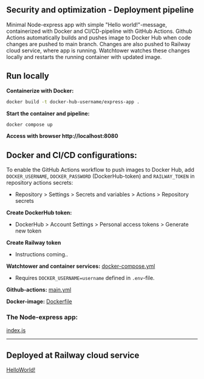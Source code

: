 ## Security and optimization - Deployment pipeline

Minimal Node-express app with simple "Hello world!"-message, containerized with Docker and CI/CD-pipeline with GitHub Actions. Github Actions automatically builds and pushes image to Docker Hub when code changes are pushed to main branch. Changes are also pushed to Railway cloud service, where app is running. Watchtower watches these changes locally and restarts the running container with updated image.

## Run locally
**Containerize with Docker:**
```bash
docker build -t docker-hub-username/express-app .
```
**Start the container and pipeline:**
```bash
docker compose up
```

**Access with browser http://localhost:8080**

## Docker and CI/CD configurations:

To enable the GitHub Actions workflow to push images to Docker Hub, add `DOCKER_USERNAME`, `DOCKER_PASSWORD` (DockerHub-token) and `RAILWAY_TOKEN` in repository actions secrets:
- Repository > Settings > Secrets and variables > Actions > Repository secrets

**Create DockerHub token:**

- DockerHub > Account Settings > Personal access tokens > Generate new token

**Create Railway token**
- Instructions coming..
  
**Watchtower and container services:**
[docker-compose.yml](https://github.com/JanneKarki/Docker/blob/main/docker-compose.yml)
- Requires `DOCKER_USERNAME=username` defined in `.env`-file.

**Github-actions:**
[main.yml](https://github.com/JanneKarki/Docker/blob/main/.github/workflows/main.yml)

**Docker-image:**
[Dockerfile](https://github.com/JanneKarki/Docker/blob/main/Dockerfile)

### The Node-express app:
[index.js](https://github.com/JanneKarki/Docker/blob/main/index.js)

____________________________
## Deployed at Railway cloud service
[HelloWorld!](https://docker-production-68a2.up.railway.app/)

